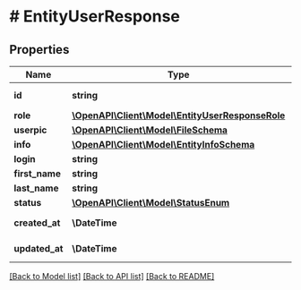 # # EntityUserResponse

## Properties

Name | Type | Description | Notes
------------ | ------------- | ------------- | -------------
**id** | **string** | UUID entity user ID |
**role** | [**\OpenAPI\Client\Model\EntityUserResponseRole**](EntityUserResponseRole.md) |  | [optional]
**userpic** | [**\OpenAPI\Client\Model\FileSchema**](FileSchema.md) |  | [optional]
**info** | [**\OpenAPI\Client\Model\EntityInfoSchema**](EntityInfoSchema.md) |  | [optional]
**login** | **string** | Login |
**first_name** | **string** | First name | [optional]
**last_name** | **string** | Last name | [optional]
**status** | [**\OpenAPI\Client\Model\StatusEnum**](StatusEnum.md) |  |
**created_at** | **\DateTime** | UTC datetime |
**updated_at** | **\DateTime** | UTC datetime |

[[Back to Model list]](../../README.md#models) [[Back to API list]](../../README.md#endpoints) [[Back to README]](../../README.md)
